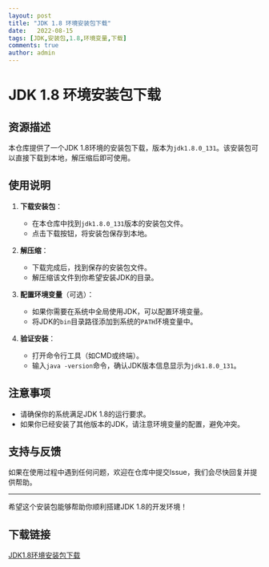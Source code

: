 ```yaml
---
layout: post
title: "JDK 1.8 环境安装包下载"
date:   2022-08-15
tags: [JDK,安装包,1.8,环境变量,下载]
comments: true
author: admin
---
```

# JDK 1.8 环境安装包下载

## 资源描述

本仓库提供了一个JDK 1.8环境的安装包下载，版本为`jdk1.8.0_131`。该安装包可以直接下载到本地，解压缩后即可使用。

## 使用说明

1. **下载安装包**：
   - 在本仓库中找到`jdk1.8.0_131`版本的安装包文件。
   - 点击下载按钮，将安装包保存到本地。

2. **解压缩**：
   - 下载完成后，找到保存的安装包文件。
   - 解压缩该文件到你希望安装JDK的目录。

3. **配置环境变量**（可选）：
   - 如果你需要在系统中全局使用JDK，可以配置环境变量。
   - 将JDK的`bin`目录路径添加到系统的`PATH`环境变量中。

4. **验证安装**：
   - 打开命令行工具（如CMD或终端）。
   - 输入`java -version`命令，确认JDK版本信息显示为`jdk1.8.0_131`。

## 注意事项

- 请确保你的系统满足JDK 1.8的运行要求。
- 如果你已经安装了其他版本的JDK，请注意环境变量的配置，避免冲突。

## 支持与反馈

如果在使用过程中遇到任何问题，欢迎在仓库中提交Issue，我们会尽快回复并提供帮助。

---

希望这个安装包能够帮助你顺利搭建JDK 1.8的开发环境！

## 下载链接

[JDK1.8环境安装包下载](https://pan.quark.cn/s/29279ff41feb)